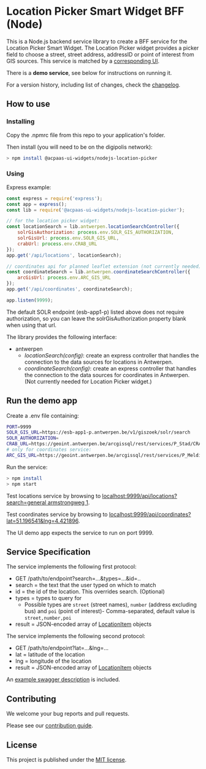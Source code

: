 # Location Picker Smart Widget BFF (Node)

This is a Node.js backend service library to create a BFF service for the Location Picker Smart Widget. The Location Picker widget provides a picker field to choose a street, street address, addressID or point of interest from GIS sources. This service is matched by a [corresponding UI](https://github.com/digipolisantwerp/location-picker_widget_angular).

There is a **demo service**, see below for instructions on running it.

For a version history, including list of changes, check the [changelog](CHANGELOG.md).

## How to use

### Installing

Copy the .npmrc file from this repo to your application's folder.

Then install (you will need to be on the digipolis network):

```sh
> npm install @acpaas-ui-widgets/nodejs-location-picker
```

### Using

Express example:

```js
const express = require('express');
const app = express();
const lib = require('@acpaas-ui-widgets/nodejs-location-picker');

// for the location picker widget:
const locationSearch = lib.antwerpen.locationSearchController({
    solrGisAuthorization: process.env.SOLR_GIS_AUTHORIZATION,
    solrGisUrl: process.env.SOLR_GIS_URL,
    crabUrl: process.env.CRAB_URL
});
app.get('/api/locations', locationSearch);

// coordinates api for planned leaflet extension (not currently needed):
const coordinateSearch = lib.antwerpen.coordinateSearchController({
    arcGisUrl: process.env.ARC_GIS_URL
});
app.get('/api/coordinates', coordinateSearch);

app.listen(9999);
```

The default SOLR endpoint (esb-app1-p) listed above does not require authorization, so you can leave the solrGisAuthorization property blank when using that url.

The library provides the following interface:

- antwerpen
  - *locationSearch(config)*: create an express controller that handles the connection to the data sources for locations in Antwerpen.
  - *coordinateSearch(config)*: create an express controller that handles the connection to the data sources for coordinates in Antwerpen. (Not currently needed for Location Picker widget.)

## Run the demo app

Create a .env file containing:

```sh
PORT=9999
SOLR_GIS_URL=https://esb-app1-p.antwerpen.be/v1/giszoek/solr/search
SOLR_AUTHORIZATION=
CRAB_URL=https://geoint.antwerpen.be/arcgissql/rest/services/P_Stad/CRAB_adresposities/MapServer/0/query
# only for coordinates service:
ARC_GIS_URL=https://geoint.antwerpen.be/arcgissql/rest/services/P_Meldingen/meldingen/MapServer
```
Run the service:

```sh
> npm install
> npm start
```

Test locations service by browsing to [localhost:9999/api/locations?search=general armstrongweg 1](http://localhost:9999/api/locations?search=generaal%20armstrongweg%201).

Test coordinates service by browsing to [localhost:9999/api/coordinates?lat=51.196541&lng=4.421896](http://localhost:9999/api/coordinates?lat=51.196541&lng=4.421896).

The UI demo app expects the service to run on port 9999.

## Service Specification

The service implements the following first protocol:

- GET /path/to/endpoint?search=...&types=...&id=..
- search = the text that the user typed on which to match
- id = the id of the location. This overrides search. (Optional)
- types = types to query for
  - Possible types are `street` (street names), `number` (address excluding bus) and `poi` (point of interest)- Comma-separated, default value is `street,number,poi`
- result = JSON-encoded array of [LocationItem](src/types.ts) objects

The service implements the following second protocol:

- GET /path/to/endpoint?lat=...&lng=...
- lat = latitude of the location
- lng = longitude of the location
- result = JSON-encoded array of [LocationItem](src/types.ts) objects

An [example swagger description](swagger-example.json) is included.

## Contributing

We welcome your bug reports and pull requests.

Please see our [contribution guide](CONTRIBUTING.md).

## License

This project is published under the [MIT license](LICENSE.md).

